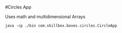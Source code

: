 #Circles App

Uses math and multidimensional Arrays

```
java -cp ./bin com.skillbox.boxes.circles.CircleApp
```


